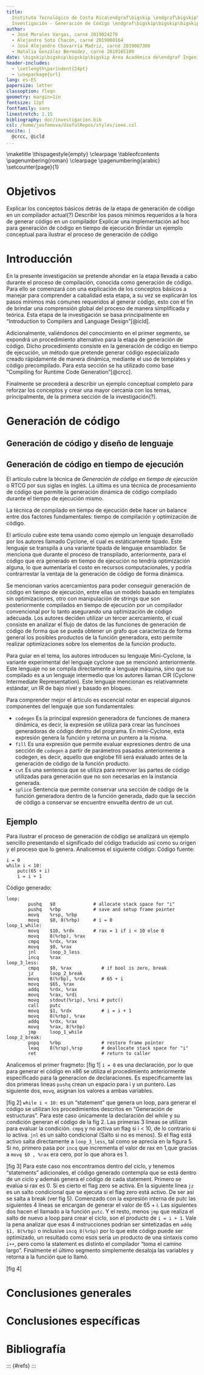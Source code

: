 ```yaml
---
title:
  Instituto Tecnológico de Costa Rica\endgraf\bigskip \endgraf\bigskip\bigskip\
  Investigación - Generación de Código \endgraf\bigskip\bigskip\bigskip\bigskip
author:
  - José Morales Vargas, carné 2019024270
  - Alejandro Soto Chacón, carné 2019008164
  - José Alejandro Chavarría Madriz, carné 2019067306
  - Natalia González Bermúdez, carné 2019165109
date: \bigskip\bigskip\bigskip\bigskip Area Académica de\endgraf Ingeniería en Computadores \endgraf\bigskip\bigskip\ Lenguajes, Compiladores \endgraf e intérpretes (CE3104) \endgraf\bigskip\bigskip Profesor Marco Hernández Vásquez \endgraf\vfill  Semestre I
header-includes:
  - \setlength\parindent{24pt}
  - \usepackage{url}
lang: es-ES
papersize: letter
classoption: fleqn
geometry: margin=1in
fontsize: 12pt
fontfamily: sans
linestretch: 1.15
bibliography: doc/investigacion.bib
csl: /home/josfemova/UsefulRepos/styles/ieee.csl
nocite: |
  @crcc, @icld
...
```


\maketitle
\thispagestyle{empty}
\clearpage
\tableofcontents
\pagenumbering{roman}
\clearpage
\pagenumbering{arabic}
\setcounter{page}{1}

# Objetivos

Explicar los conceptos básicos detrás de la etapa de generación de código en un compilador actual(?)
Describir los pasos mínimos requeridos a la hora de generar código en un compilador
Explicar una implementación ad hoc para generación de código en tiempo de ejecución
Brindar un ejemplo conceptual para ilustrar el proceso de generación de código

# Introducción

En la presente investigación se pretende ahondar en la etapa llevada a cabo durante el proceso de compilación, conocida como generación de código. Para ello se comenzará con una explicación de los conceptos básicos a manejar para comprender a cabalidad esta etapa, a su vez se explicarán los pasos mínimos más comunes requeridos al generar código, esto con el fin de brindar una comprensión global del proceso de manera simplificada y teórica. Esta etapa de la investigación se basa principalmente en “Introduction to Compilers and Language Design”[@icld].

Adicionalmente, valiéndonos del conocimiento en el primer segmento, se expondrá un procedimiento alternativo para la etapa de generación de código. Dicho procedimiento consiste en la generación de código en tiempo de ejecución, un método que pretende generar código especializado creado rápidamente de manera dinámica, mediante el uso de templates y código precompilado. Para esta sección se ha utilizado como base “Compiling for Runtime Code Generation”[@crcc].

Finalmente se procederá a describir un ejemplo conceptual completo para reforzar los conceptos y crear una mayor cercanía con los temas, principalmente, de la primera sección de la investigación(?).

# Generación de código

## Generación de código y diseño de lenguaje

## Generación de código en tiempo de ejecución

El artículo cubre la técnica de _Generación de código en tiempo de ejecución_ o RTCG por sus siglas en inglés. La última es una técnica de procesamiento de código que permite la generación dinámica de código compilado durante el tiempo de ejecución mismo.

La técnica de compilado en tiempo de ejecución debe hacer un balance entre dos factores fundamentales: tiempo de compilación y optimización de código.

El artículo cubre este tema usando como ejemplo un lenguaje desarrollado por los autores llamado Cyclone, el cual es estáticamente tipado. Este lenguaje se transpila a una variante tipada de lenguaje ensamblador. Se menciona que durante el proceso de transpilado, anteriormente, para el código que era generado en tiempo de ejecución no tendría optimización alguna, lo que aumentaría el costo en recursos computacionales, y podría contrarrestar la ventaja de la generación de código de forma dinámica.

Se mencionan varios acercamientos para poder conseguir generación de código en tiempo de ejecución, entre ellas un modelo basado en templates sin optimizaciones, otro con manipulación de strings que son posteriormente compilados en tiempo de ejecución por un compilador convencional por lo tanto asegurando una optimización de código adecuada. Los autores deciden utilizar un tercer acercamiento, el cual consiste en analizar el flujo de datos de las funciones de generación de código de forma que se pueda obtener un grafo que caracteriza de forma general los posibles productos de la función generadora, esto permite realizar optimizaciones sobre los elementos de la función producto.

Para guiar en el tema, los autores introducen su lenguaje Mini-Cyclone, la variante experimental del lenguaje cyclone que se mencionó anteriormente. Este lenguaje no se compila directamente a lenguaje máquina, sino que su compilado es a un lenguaje intermedio que los autores llaman CIR (Cyclone Intermediate Representation). Este lenguaje mencionan es relativamnete estándar, un IR de bajo nivel y basado en bloques.

Para comprender mejor el árticulo es escencial notar en especial algunos componentes del lenguaje que son fundamentales:

- `codegen` Es la principal expresión generadora de funciones de manera dinámica, es decir, la expresión se utiliza para crear las funcinoes generadoras de código dentro del programa. En mini-Cyclone, esta expresión genera la función y retorna un puntero a la misma.
- `fill` Es una expresión que permite evaluar expresiones dentro de una sección de `codegen` a partir de parámetros pasados anteriormente a codegen, es decir, aquello que englobe fill será evaluado antes de la generación de código de la función producto.
- `cut` Es una sentencia que se utiliza para remover las partes de código utilizadas para generación que no son necesarias en la instancia generada.
- `splice` Sentencia que permite conservar una sección de código de la función generadora dentro de la función generada, dado que la sección de código a conservar se encuentre envuelta dentro de un cut.



## Ejemplo
Para ilustrar el proceso de generación de código se analizará un ejemplo sencillo presentando el significado del código traducido así como su origen y el proceso que lo genera.
Analicemos el siguiente código:
Código fuente: 
```
i = 0
while i < 10:
    putc(65 + i)
    i = i + 1
```
Código generado:
``` 
loop:
        pushq   $0              # allocate stack space for "i"
        pushq   %rbp            # save and setup frame pointer
        movq    %rsp, %rbp
        movq    $0, 8(%rbp)     # i = 0
loop_1_while:
        movq    $10, %rdx       # rax = 1 if i < 10 else 0
        movq    8(%rbp), %rax
        cmpq    %rdx, %rax
        movq    $0, %rax
        jnl     loop_3_less
        incq    %rax
loop_3_less:
        cmpq    $0, %rax           # if bool is zero, break
        jz      loop_2_break        
        movq    8(%rbp), %rdx      # 65 + i
        movq    $65, %rax          
        addq    %rdx, %rax         
        movq    %rax, %rdi         
        movq    stdout(%rip), %rsi # putc()
        call    putc               
        movq    $1, %rdx           # i = i + 1
        movq    8(%rbp), %rax      
        addq    %rdx, %rax          
        movq    %rax, 8(%rbp)      
        jmp     loop_1_while        
loop_2_break:
        popq    %rbp               # restore frame pointer
        leaq    8(%rsp),%rsp       # deallocate stack space for "i"
        ret                        # return to caller
```
Analicemos el primer fragmeto:
[fig 1]
`i = 0` es una declaración, por lo que para generar el código en x86 se utiliza el procedimiento anteriormente especificado para la generacion de declaraciones. Es especificamente las dos primeras lineas `pushq` crean un espacio para i y un puntero. Las siguiente dos, `movq`, asignan los valores a ambas variables.

[fig 2]
`while i < 10:` es un “statement” que genera un loop, para generar el código se utilizan los procedimientos descritos en “Generación de estructuras”. Para este caso únicamente la declaración del while y su condición generan el código de la fig 2. Las primeras 3 líneas se utilizan para evaluar la condición.
`cmpq` y no activa un flag si i < 10, de lo contrario si lo activa. `jnl` es un salto condicional (Salto si no es menos). Si el flag está activo salta directamente a `loop_3_less`, tal como se aprecia en la figura 5. Si no, primero pasa por `incq` que incrementa el valor de rax en 1,que gracias a `movq $0 , %rax` era cero, por lo que ahora es 1. 

[fig 3]
Para este caso nos encontramos dentro del ciclo, y tenemos “statements” adicionales, el código generado contempla que se está dentro de un ciclo y además genera el código de cada statement. Primero se evalúa si  rax es 0. Si es cierto el flag zero se activa. En la siguiente línea `jz` es un salto condicional que se ejecuta si el flag zero está activo. De ser así se salta a break (ver fig 5). Comenzado con la expresión interna de putc las siguientes 4 líneas se encargan de generar el valor de 65 + i. Las siguientes dos hacen el llamado a la función `putc`. Y el resto, menos `jmp` que realiza el salto de nuevo a loop para crear el ciclo, son el producto de `i = i + 1`. Vale la pena analizar que esas 4 instrucciones podrían ser sintetizadas en `addq $1, 8(%rbp)` o inclusive `incq 8(%rbp)` por lo que este código puede ser optimizado, un resultado como esos sería un producto de una sintaxis como `i++`, pero como la statement es distinto el compilador “toma el camino largo”. Finalmente el último segmento simplemente desaloja las variables y retorna a la función que lo llamó.

[fig 4]

# Conclusiones generales

# Conclusiones específicas

# Bibliografía

::: {#refs}
:::
